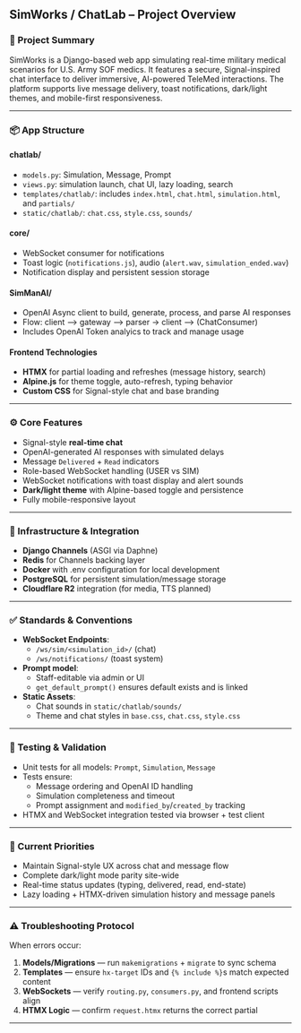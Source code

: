 
## SimWorks / ChatLab – Project Overview

### 🔧 Project Summary
SimWorks is a Django-based web app simulating real-time military medical scenarios for U.S. Army SOF medics. It features a secure, Signal-inspired chat interface to deliver immersive, AI-powered TeleMed interactions. The platform supports live message delivery, toast notifications, dark/light themes, and mobile-first responsiveness.

---

### 📦 App Structure

#### chatlab/
- `models.py`: Simulation, Message, Prompt
- `views.py`: simulation launch, chat UI, lazy loading, search
- `templates/chatlab/`: includes `index.html`, `chat.html`, `simulation.html`, and `partials/`
- `static/chatlab/`: `chat.css`, `style.css`, `sounds/`

#### core/
- WebSocket consumer for notifications
- Toast logic (`notifications.js`), audio (`alert.wav`, `simulation_ended.wav`)
- Notification display and persistent session storage

#### SimManAI/
- OpenAI Async client to build, generate, process, and parse AI responses
- Flow: client --> gateway --> parser -> client --> (ChatConsumer)
- Includes OpenAI Token analyics to track and manage usage 

#### Frontend Technologies
- **HTMX** for partial loading and refreshes (message history, search)
- **Alpine.js** for theme toggle, auto-refresh, typing behavior
- **Custom CSS** for Signal-style chat and base branding

---

### ⚙️ Core Features
- Signal-style **real-time chat**
- OpenAI-generated AI responses with simulated delays
- Message `Delivered` + `Read` indicators
- Role-based WebSocket handling (USER vs SIM)
- WebSocket notifications with toast display and alert sounds
- **Dark/light theme** with Alpine-based toggle and persistence
- Fully mobile-responsive layout

---

### 🔌 Infrastructure & Integration
- **Django Channels** (ASGI via Daphne)
- **Redis** for Channels backing layer
- **Docker** with .env configuration for local development
- **PostgreSQL** for persistent simulation/message storage
- **Cloudflare R2** integration (for media, TTS planned)

---

### ✅ Standards & Conventions
- **WebSocket Endpoints**:
  - `/ws/sim/<simulation_id>/` (chat)
  - `/ws/notifications/` (toast system)
- **Prompt model**:
  - Staff-editable via admin or UI
  - `get_default_prompt()` ensures default exists and is linked
- **Static Assets**:
  - Chat sounds in `static/chatlab/sounds/`
  - Theme and chat styles in `base.css`, `chat.css`, `style.css`

---

### 🧪 Testing & Validation
- Unit tests for all models: `Prompt`, `Simulation`, `Message`
- Tests ensure:
  - Message ordering and OpenAI ID handling
  - Simulation completeness and timeout
  - Prompt assignment and `modified_by`/`created_by` tracking
- HTMX and WebSocket integration tested via browser + test client

---

### 🌟 Current Priorities
- Maintain Signal-style UX across chat and message flow
- Complete dark/light mode parity site-wide
- Real-time status updates (typing, delivered, read, end-state)
- Lazy loading + HTMX-driven simulation history and message panels

---

### ⚠️ Troubleshooting Protocol
When errors occur:
1. **Models/Migrations** — run `makemigrations` + `migrate` to sync schema
2. **Templates** — ensure `hx-target` IDs and `{% include %}`s match expected content
3. **WebSockets** — verify `routing.py`, `consumers.py`, and frontend scripts align
4. **HTMX Logic** — confirm `request.htmx` returns the correct partial

---